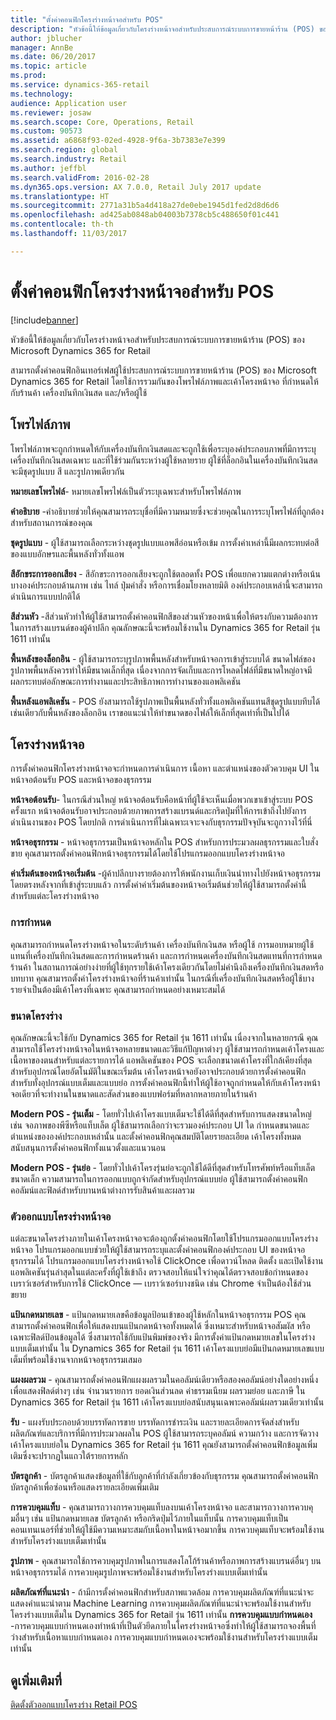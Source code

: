```yaml
---
title: "ตั้งค่าคอนฟิกโครงร่างหน้าจอสำหรับ POS"
description: "หัวข้อนี้ให้ข้อมูลเกี่ยวกับโครงร่างหน้าจอสำหรับประสบการณ์ระบบการขายหน้าร้าน (POS) ของ Microsoft Dynamics 365 for Retail"
author: jblucher
manager: AnnBe
ms.date: 06/20/2017
ms.topic: article
ms.prod: 
ms.service: dynamics-365-retail
ms.technology: 
audience: Application user
ms.reviewer: josaw
ms.search.scope: Core, Operations, Retail
ms.custom: 90573
ms.assetid: a6868f93-02ed-4928-9f6a-3b7383e7e399
ms.search.region: global
ms.search.industry: Retail
ms.author: jeffbl
ms.search.validFrom: 2016-02-28
ms.dyn365.ops.version: AX 7.0.0, Retail July 2017 update
ms.translationtype: HT
ms.sourcegitcommit: 2771a31b5a4d418a27de0ebe1945d1fed2d8d6d6
ms.openlocfilehash: ad425ab0848ab04003b7378cb5c488650f01c441
ms.contentlocale: th-th
ms.lasthandoff: 11/03/2017

---
```


# <a name="configure-screen-layouts-for-pos"></a>ตั้งค่าคอนฟิกโครงร่างหน้าจอสำหรับ POS

[!include[banner](includes/banner.md)]


หัวข้อนี้ให้ข้อมูลเกี่ยวกับโครงร่างหน้าจอสำหรับประสบการณ์ระบบการขายหน้าร้าน (POS) ของ Microsoft Dynamics 365 for Retail

สามารถตั้งค่าคอนฟิกอินเทอร์เฟสผู้ใช้ประสบการณ์ระบบการขายหน้าร้าน (POS) ของ Microsoft Dynamics 365 for Retail โดยใช้การรวมกันของโพรไฟล์ภาพและเค้าโครงหน้าจอ ที่กำหนดให้กับร้านค้า เครื่องบันทึกเงินสด และ/หรือผู้ใช้

## <a name="visual-profile"></a>โพรไฟล์ภาพ
โพรไฟล์ภาพจะถูกกำหนดให้กับเครื่องบันทึกเงินสดและจะถูกใช้เพื่อระบุองค์ประกอบภาพที่มีการระบุเครื่องบันทึกเงินสดเฉพาะ และที่ใช้ร่วมกันระหว่างผู้ใช้หลายราย ผู้ใช้ที่ล็อกอินในเครื่องบันทึกเงินสดจะมีชุดรูปแบบ สี และรูปภาพเดียวกัน 

**หมายเลขโพรไฟล์**- หมายเลขโพรไฟล์เป็นตัวระบุเฉพาะสำหรับโพรไฟล์ภาพ 

**คำอธิบาย** -คำอธิบายช่วยให้คุณสามารถระบุชื่อที่มีความหมายซึ่งจะช่วยคุณในการระบุโพรไฟล์ที่ถูกต้องสำหรับสถานการณ์ของคุณ

**ชุดรูปแบบ** - ผู้ใช้สามารถเลือกระหว่างชุดรูปแบบแอพสีอ่อนหรือเข้ม การตั้งค่าเหล่านี้มีผลกระทบต่อสีของแบบอักษรและพื้นหลังทั่วทั้งแอพ

**สีอักขระการออกเสียง** - สีอักขระการออกเสียงจะถูกใช้ตลอดทั้ง POS เพื่อแยกความแตกต่างหรือเน้นบางองค์ประกอบด้านภาพ เช่น ไทล์ ปุ่มคำสั่ง หรือการเชื่อมโยงหลายมิติ องค์ประกอบเหล่านี้จะสามารถดำเนินการแบบปกติได้

**สีส่วนหัว** -สีส่วนหัวทำให้ผู้ใช้สามารถตั้งค่าคอนฟิกสีของส่วนหัวของหน้าเพื่อให้ตรงกับความต้องการในการสร้างแบรนด์ของผู้ค้าปลีก คุณลักษณะนี้จะพร้อมใช้งานใน Dynamics 365 for Retail รุ่น 1611 เท่านั้น

**พื้นหลังของล็อกอิน** - ผู้ใช้สามารถระบุรูปภาพพื้นหลังสำหรับหน้าจอการเข้าสู่ระบบได้ ขนาดไฟล์ของรูปภาพพื้นหลังควรทำให้มีขนาดเล็กที่สุด เนื่องจากการจัดเก็บและการโหลดไฟล์ที่มีขนาดใหญ่อาจมีผลกระทบต่อลักษณะการทำงานและประสิทธิภาพการทำงานของแอพลิเคชัน

**พื้นหลังแอพลิเคชัน** - POS ยังสามารถใช้รูปภาพเป็นพื้นหลังทั่วทั้งแอพลิเคชันแทนสีชุดรูปแบบทึบได้ เช่นเดียวกับพื้นหลังของล็อกอิน เราขอแนะนำให้ทำขนาดของไฟล์ให้เล็กที่สุดเท่าที่เป็นไปได้

## <a name="screen-layouts"></a>โครงร่างหน้าจอ
การตั้งค่าคอนฟิกโครงร่างหน้าจอจะกำหนดการดำเนินการ เนื้อหา และตำแหน่งของตัวควบคุม UI ในหน้าจอต้อนรับ POS และหน้าจอของธุรกรรม 

**หน้าจอต้อนรับ**- ในกรณีส่วนใหญ่ หน้าจอต้อนรับคือหน้าที่ผู้ใช้จะเห็นเมื่อพวกเขาเข้าสู่ระบบ POS ครั้งแรก หน้าจอต้อนรับอาจประกอบด้วยภาพการสร้างแบรนด์และกริดปุ่มที่ให้การเข้าถึงไปยังการดำเนินงานของ POS โดยปกติ การดำเนินการที่ไม่เฉพาะเจาะจงกับธุรกรรมปัจจุบันจะถูกวางไว้ที่นี่ 

**หน้าจอธุรกรรม** - หน้าจอธุรกรรมเป็นหน้าจอหลักใน POS สำหรับการประมวลผลธุรกรรมและใบสั่งขาย คุณสามารถตั้งค่าคอนฟิกหน้าจอธุรกรรมได้โดยใช้โปรแกรมออกแบบโครงร่างหน้าจอ 

**ค่าเริ่มต้นของหน้าจอเริ่มต้น** -ผู้ค้าปลีกบางรายต้องการให้พนักงานเก็บเงินนำทางไปยังหน้าจอธุรกรรมโดยตรงหลังจากที่เข้าสู่ระบบแล้ว การตั้งค่าค่าเริ่มต้นของหน้าจอเริ่มต้นช่วยให้ผู้ใช้สามารถตั้งค่านี้สำหรับแต่ละโครงร่างหน้าจอ

### <a name="assignment"></a>การกำหนด

คุณสามารถกำหนดโครงร่างหน้าจอในระดับร้านค้า เครื่องบันทึกเงินสด หรือผู้ใช้ การมอบหมายผู้ใช้แทนที่เครื่องบันทึกเงินสดและการกำหนดร้านค้า และการกำหนดเครื่องบันทึกเงินสดแทนที่การกำหนดร้านค้า ในสถานการณ์อย่างง่ายที่ผู้ใช้ทุกรายใช้เค้าโครงเดียวกันโดยไม่คำนึงถึงเครื่องบันทึกเงินสดหรือบทบาท คุณสามารถตั้งค่าโครงร่างหน้าจอที่ร้านค้าเท่านั้น ในกรณีที่เครื่องบันทึกเงินสดหรือผู้ใช้บางรายจำเป็นต้องมีเค้าโครงที่เฉพาะ คุณสามารถกำหนดอย่างเหมาะสมได้

### <a name="layout-sizes"></a>ขนาดโครงร่าง

คุณลักษณะนี้จะใช้กับ Dynamics 365 for Retail รุ่น 1611 เท่านั้น เนื่องจากในหลายกรณี คุณสามารถใช้โครงร่างหน้าจอในหน้าจอหลายขนาดและวิธีแก้ปัญหาต่างๆ ผู้ใช้สามารถกำหนดเค้าโครงและเนื้อหาของตนสำหรับแต่ละรายการได้ แอพลิเคชันของ POS จะเลือกขนาดเค้าโครงที่ใกล้เคียงที่สุดสำหรับอุปกรณ์โดยอัตโนมัติในขณะเริ่มต้น เค้าโครงหน้าจอยังอาจประกอบด้วยการตั้งค่าคอนฟิกสำหรับทั้งอุปกรณ์แบบเต็มและแบบย่อ การตั้งค่าคอนฟิกนี้ทำให้ผู้ใช้อาจถูกกำหนดให้กับเค้าโครงหน้าจอเดียวที่จะทำงานในขนาดและสัดส่วนของแบบฟอร์มที่หลากหลายภายในร้านค้า 

**Modern POS - รุ่นเต็ม** - โดยทั่วไปเค้าโครงแบบเต็มจะใช้ได้ดีที่สุดสำหรับการแสดงขนาดใหญ่ เช่น จอภาพของพีซีหรือแท็บเล็ต ผู้ใช้สามารถเลือกว่าจะรวมองค์ประกอบ UI ใด กำหนดขนาดและตำแหน่งขององค์ประกอบเหล่านั้น และตั้งค่าคอนฟิกคุณสมบัติโดยรายละเอียด เค้าโครงทั้งหมดสนับสนุนการตั้งค่าคอนฟิกทั้งแนวตั้งและแนวนอน 

**Modern POS - รุ่นย่อ** - โดยทั่วไปเค้าโครงรุ่นย่อจะถูกใช้ได้ดีที่สุดสำหรับโทรศัพท์หรือแท็บเล็ตขนาดเล็ก ความสามารถในการออกแบบถูกจำกัดสำหรับอุปกรณ์แบบย่อ ผู้ใช้สามารถตั้งค่าคอนฟิกคอลัมน์และฟิลด์สำหรับบานหน้าต่างการรับสินค้าและผลรวม

### <a name="screen-layout-designer"></a>ตัวออกแบบโครงร่างหน้าจอ

แต่ละขนาดโครงร่างภายในเค้าโครงหน้าจอจะต้องถูกตั้งค่าคอนฟิกโดยใช้โปรแกรมออกแบบโครงร่างหน้าจอ โปรแกรมออกแบบช่วยให้ผู้ใช้สามารถระบุและตั้งค่าคอนฟิกองค์ประกอบ UI ของหน้าจอธุรกรรมได้ โปรแกรมออกแบบโครงร่างหน้าจอใช้ ClickOnce เพื่อดาวน์โหลด ติดตั้ง และเปิดใช้งานแอพลิเคชันรุ่นล่าสุดในแต่ละครั้งที่ผู้ใช้เข้าถึง ตรวจสอบให้แน่ใจว่าคุณได้ตรวจสอบข้อกำหนดของเบราว์เซอร์สำหรับการใช้ ClickOnce — เบราว์เซอร์บางชนิด เช่น Chrome จำเป็นต้องใช้ส่วนขยาย 

**แป้นกดหมายเลข** - แป้นกดหมายเลขคือข้อมูลป้อนเข้าของผู้ใช้หลักในหน้าจอธุรกรรม POS คุณสามารถตั้งค่าคอนฟิกเพื่อให้แสดงบนแป้นกดหน้าจอทั้งหมดได้ ซึ่งเหมาะสำหรับหน้าจอสัมผัส หรือเฉพาะฟิลด์ป้อนข้อมูลได้ ซึ่งสามารถใช้กับแป้นพิมพ์ของจริง มีการตั้งค่าแป้นกดหมายเลขในโครงร่างแบบเต็มเท่านั้น ใน Dynamics 365 for Retail รุ่น 1611 เค้าโครงแบบย่อมีแป้นกดหมายเลขแบบเต็มที่พร้อมใช้งานจากหน้าจอธุรกรรมเสมอ

**แผงผลรวม** - คุณสามารถตั้งค่าคอนฟิกแผงผลรวมในคอลัมน์เดียวหรือสองคอลัมน์อย่างใดอย่างหนึ่งเพื่อแสดงฟิลด์ต่างๆ เช่น จำนวนรายการ ยอดเงินส่วนลด ค่าธรรมเนียม ผลรวมย่อย และภาษี ใน Dynamics 365 for Retail รุ่น 1611 เค้าโครงแบบย่อสนับสนุนเฉพาะคอลัมน์ผลรวมเดียวเท่านั้น 

**รับ** - แผงรับประกอบด้วยบรรทัดการขาย บรรทัดการชำระเงิน และรายละเอียดการจัดส่งสำหรับผลิตภัณฑ์และบริการที่มีการประมวลผลใน POS ผู้ใช้สามารถระบุคอลัมน์ ความกว้าง และการจัดวาง เค้าโครงแบบย่อใน Dynamics 365 for Retail รุ่น 1611 คุณยังสามารถตั้งค่าคอนฟิกข้อมูลเพิ่มเติมซึ่งจะปรากฏในแถวใต้รายการหลัก 

**บัตรลูกค้า** - บัตรลูกค้าแสดงข้อมูลที่ใช้กับลูกค้าที่กำลังเกี่ยวข้องกับธุรกรรม คุณสามารถตั้งค่าคอนฟิกบัตรลูกค้าเพื่อซ่อนหรือแสดงรายละเอียดเพิ่มเติม 

**การควบคุมแท็บ** - คุณสามารถวางการควบคุมแท็บลงบนเค้าโครงหน้าจอ และสามารถวางการควบคุมอื่นๆ เช่น แป้นกดหมายเลข บัตรลูกค้า หรือกริดปุ่มไว้ภายในแท็บนั้น การควบคุมแท็บเป็นคอนเทนเนอร์ที่ช่วยให้ผู้ใช้มีความเหมาะสมกับเนื้อหาในหน้าจอมากขึ้น การควบคุมแท็บจะพร้อมใช้งานสำหรับโครงร่างแบบเต็มเท่านั้น 

**รูปภาพ** - คุณสามารถใช้การควบคุมรูปภาพในการแสดงโลโก้ร้านค้าหรือภาพการสร้างแบรนด์อื่นๆ บนหน้าจอธุรกรรมได้ การควบคุมรูปภาพจะพร้อมใช้งานสำหรับโครงร่างแบบเต็มเท่านั้น 

**ผลิตภัณฑ์ที่แนะนำ** - ถ้ามีการตั้งค่าคอนฟิกสำหรับสภาพแวดล้อม การควบคุมผลิตภัณฑ์ที่แนะนำจะแสดงคำแนะนำตาม Machine Learning การควบคุมผลิตภัณฑ์ที่แนะนำจะพร้อมใช้งานสำหรับโครงร่างแบบเต็มใน Dynamics 365 for Retail รุ่น 1611 เท่านั้น **การควบคุมแบบกำหนดเอง** -การควบคุมแบบกำหนดเองทำหน้าที่เป็นตัวยึดภายในโครงร่างหน้าจอซึ่งทำให้ผู้ใช้สามารถจองพื้นที่ว่างสำหรับเนื้อหาแบบกำหนดเอง การควบคุมแบบกำหนดเองจะพร้อมใช้งานสำหรับโครงร่างแบบเต็มเท่านั้น

<a name="see-also"></a>ดูเพิ่มเติมที่
--------

[ติดตั้งตัวออกแบบโครงร่าง Retail POS](install-pos-layout-designer.md)




